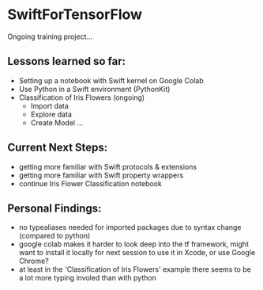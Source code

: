 # SwiftForTensorFlow

Ongoing training project...

## Lessons learned so far:
- Setting up a notebook with Swift kernel on Google Colab
- Use Python in a Swift environment (PythonKit)
- Classification of Iris Flowers (ongoing)
  - Import data
  - Explore data
  - Create Model
  ...

## Current Next Steps:
- getting more familiar with Swift protocols & extensions
- getting more familiar with Swift property wrappers
- continue Iris Flower Classification notebook

## Personal Findings:
- no typealiases needed for imported packages due to syntax change (compared to python)
- google colab makes it harder to look deep into the tf framework, might want to install it locally for next session to use it in Xcode, or use Google Chrome?
- at least in the 'Classification of Iris Flowers' example there seems to be a lot more typing involed than with python
